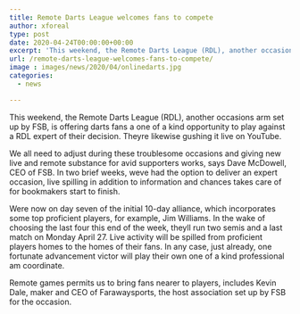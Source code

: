 ```yaml
---
title: Remote Darts League welcomes fans to compete
author: xforeal 
type: post
date: 2020-04-24T00:00:00+00:00
excerpt: 'This weekend, the Remote Darts League (RDL), another occasions arm set up by FSB, is offering darts fans a one of a kind opportunity to play against a RDL expert of their choice '
url: /remote-darts-league-welcomes-fans-to-compete/
image : images/news/2020/04/onlinedarts.jpg
categories:
  - news

---
```

This weekend, the Remote Darts League (RDL), another occasions arm set up by FSB, is offering darts fans a one of a kind opportunity to play against a RDL expert of their decision. Theyre likewise gushing it live on YouTube. 

We all need to adjust during these troublesome occasions and giving new live and remote substance for avid supporters works, says Dave McDowell, CEO of FSB. In two brief weeks, weve had the option to deliver an expert occasion, live spilling in addition to information and chances takes care of for bookmakers start to finish. 

Were now on day seven of the initial 10-day alliance, which incorporates some top proficient players, for example, Jim Williams. In the wake of choosing the last four this end of the week, theyll run two semis and a last match on Monday April 27. Live activity will be spilled from proficient players homes to the homes of their fans. In any case, just already, one fortunate advancement victor will play their own one of a kind professional am coordinate. 

Remote games permits us to bring fans nearer to players, includes Kevin Dale, maker and CEO of Farawaysports, the host association set up by FSB for the occasion.